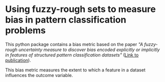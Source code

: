 # Using fuzzy-rough sets to measure bias in pattern classification problems

This python package contains a bias metric based on the paper *"A fuzzy-rough uncertainty measure to discover bias encoded explicitly or implicitly in features of structured pattern classification datasets"* ([Link to publication](https://doi.org/10.1016/j.patrec.2022.01.005)). 

This bias metric measures the extent to which a feature in a dataset influences the outcome variable. 